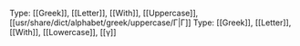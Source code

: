 Type: [[Greek]], [[Letter]], [[With]], [[Uppercase]], [[usr/share/dict/alphabet/greek/uppercase/Γ|Γ]]
Type: [[Greek]], [[Letter]], [[With]], [[Lowercase]], [[γ]]
